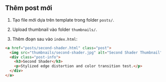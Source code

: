 ## Thêm post mới

1. Tạo file mới dựa trên template trong folder `posts/`.

2. Upload thumbnail vào folder `thumbnails/`.

3. Thêm đoạn sau vào `index.html`:

```html
<a href="posts/second-shader.html" class="post">
  <img src="thumbnails/second-shader.jpg" alt="Second Shader Thumbnail">
  <div class="post-info">
    <h3>Second Shader</h3>
    <p>Stylized edge distortion and color transition test.</p>
  </div>
</a>
